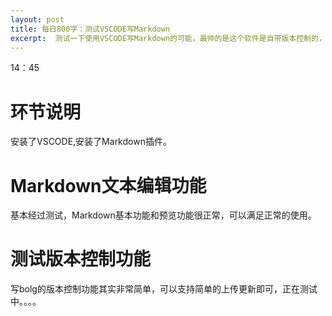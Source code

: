 ```yaml
---
layout: post
title: 每日800字：测试VSCODE写Markdown
excerpt:  测试一下使用VSCODE写Markdown的可能，最帅的是这个软件是自带版本控制的，这样就不需要启动Github Desktop了。
---
```

14：45

# 环节说明

安装了VSCODE,安装了Markdown插件。

# Markdown文本编辑功能

基本经过测试，Markdown基本功能和预览功能很正常，可以满足正常的使用。

# 测试版本控制功能

写bolg的版本控制功能其实非常简单，可以支持简单的上传更新即可，正在测试中。。。。


